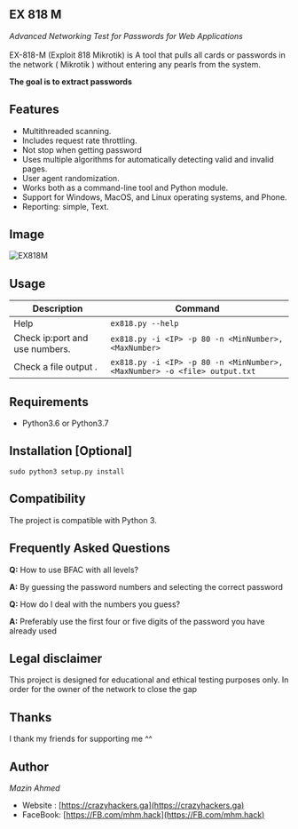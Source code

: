 EX 818 M
----
*Advanced Networking Test for Passwords for Web Applications*
 <br><br>
EX-818-M (Exploit 818 Mikrotik) is A tool that pulls all cards or passwords in the network ( Mikrotik ) without entering any pearls from the system.

**The goal is to extract passwords**

## Features
* Multithreaded scanning.
* Includes request rate throttling.
* Not stop when getting password
* Uses multiple algorithms for automatically detecting valid and invalid pages.
* User agent randomization.
* Works both as a command-line tool and Python module.
* Support for Windows, MacOS, and Linux operating systems, and Phone.
* Reporting: simple, Text.

## Image

![EX818M](https://github.com/HathemAhmed/ex818m/blob/master/index.png)

## Usage

| Description                                                | Command                                                                 |
|------------------------------------------------------------|-------------------------------------------------------------------------|
| Help                                                       | `ex818.py --help`                                                        |
| Check  ip:port and use numbers.                            | `ex818.py -i <IP> -p 80 -n <MinNumber>,<MaxNumber>`
| Check a file output .                                      | `ex818.py -i <IP> -p 80 -n <MinNumber>,<MaxNumber> -o <file> output.txt`                                          |



## Requirements
* Python3.6 or Python3.7


## Installation [Optional]
`sudo python3 setup.py install`


## Compatibility
The project is compatible with Python 3.

## Frequently Asked Questions
**Q:** How to use BFAC with all levels?

**A:** 
By guessing the password numbers and selecting the correct password


**Q:** How do I deal with the numbers you guess?

**A:**
Preferably use the first four or five digits of the password you have already used


## Legal disclaimer
This project is designed for educational and ethical testing purposes only. In order for the owner of the network to close the gap

## Thanks
I thank my friends for supporting me ^^

## Author
*Mazin Ahmed*
* Website : [https://crazyhackers.ga](https://crazyhackers.ga)
* FaceBook: [https://FB.com/mhm.hack](https://FB.com/mhm.hack)
